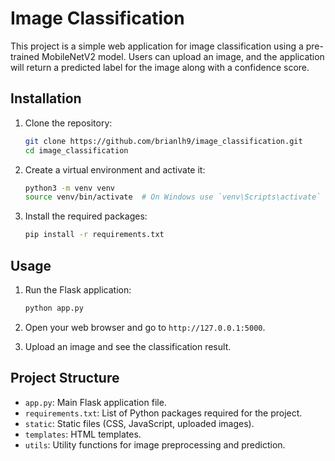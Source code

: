 # Image Classification

This project is a simple web application for image classification using a pre-trained MobileNetV2 model. Users can upload an image, and the application will return a predicted label for the image along with a confidence score.


## Installation

1. Clone the repository:
    ```sh
    git clone https://github.com/brianlh9/image_classification.git
    cd image_classification
    ```

2. Create a virtual environment and activate it:
    ```sh
    python3 -m venv venv
    source venv/bin/activate  # On Windows use `venv\Scripts\activate`
    ```

3. Install the required packages:
    ```sh
    pip install -r requirements.txt
    ```

## Usage

1. Run the Flask application:
    ```sh
    python app.py
    ```

2. Open your web browser and go to `http://127.0.0.1:5000`.

3. Upload an image and see the classification result.

## Project Structure

- `app.py`: Main Flask application file.
- `requirements.txt`: List of Python packages required for the project.
- `static`: Static files (CSS, JavaScript, uploaded images).
- `templates`: HTML templates.
- `utils`: Utility functions for image preprocessing and prediction.

